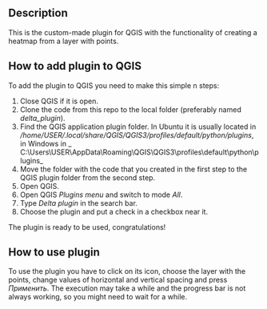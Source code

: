 ## Description
This is the custom-made plugin for QGIS with the functionality of creating a heatmap from a layer with points.

## How to add plugin to QGIS
To add the plugin to QGIS you need to make this simple n steps:
1. Close QGIS if it is open.
2. Clone the code from this repo to the local folder (preferably named _delta_plugin_).
3. Find the QGIS application plugin folder. In Ubuntu it is usually located in _/home/USER/.local/share/QGIS/QGIS3/profiles/default/python/plugins_, in Windows in _ C:\Users\USER\AppData\Roaming\QGIS\QGIS3\profiles\default\python\plugins_
4. Move the folder with the code that you created in the first step to the QGIS plugin folder from the second step.
5. Open QGIS.
6. Open QGIS _Plugins menu_ and switch to mode _All_.
7. Type _Delta plugin_ in the search bar.
8. Choose the plugin and put a check in a checkbox near it.

The plugin is ready to be used, congratulations!

## How to use plugin
To use the plugin you have to click on its icon, choose the layer with the points, change values of horizontal and vertical spacing and press _Применить_. The execution may take a while and the progress bar is not always working, so you might need to wait for a while.
